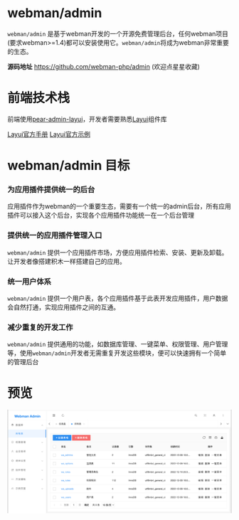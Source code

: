 # webman/admin
`webman/admin` 是基于webman开发的一个开源免费管理后台，任何webman项目(要求webman>=1.4)都可以安装使用它。`webman/admin`将成为webman非常重要的生态。

**源码地址** https://github.com/webman-php/admin (欢迎点星星收藏)

# 前端技术栈
前端使用[pear-admin-layui](http://www.pearadmin.com)，开发者需要熟悉[Layui](https://layui.gitee.io)组件库

[Layui官方手册](https://layui.gitee.io/v2/docs/) [Layui官方示例](https://layui.gitee.io/v2/demo/)

# webman/admin 目标
### 为应用插件提供统一的后台
应用插件作为webman的一个重要生态，需要有一个统一的admin后台，所有应用插件可以接入这个后台，实现各个应用插件功能统一在一个后台管理

### 提供统一的应用插件管理入口
`webman/admin` 提供一个应用插件市场，方便应用插件检索、安装、更新及卸载。让开发者像搭建积木一样搭建自己的应用。

### 统一用户体系
`webman/admin` 提供一个用户表，各个应用插件基于此表开发应用插件，用户数据会自然打通，实现应用插件之间的互通。

### 减少重复的开发工作
`webman/admin` 提供通用的功能，如数据库管理、一键菜单、权限管理、用户管理等，使用`webman/admin`开发者无需重复开发这些模块，便可以快速拥有一个简单的管理后台

# 预览
![img.png](img.png)